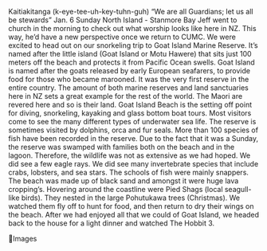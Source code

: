 Kaitiakitanga (k-eye-tee-uh-key-tuhn-guh)
“We are all Guardians; let us all be stewards”
Jan. 6 Sunday
North Island - Stanmore Bay
Jeff went to church in the morning to check out what worship looks like here in
NZ. This way, he’d have a new perspective once we return to CUMC.
We were excited to head out on our snorkeling trip to Goat Island Marine
Reserve. It’s named after the little island (Goat Island or Motu Hawere) that sits
just 100 meters off the beach and protects it from Pacific Ocean swells. Goat
Island is named after the goats released by early European seafarers, to provide
food for those who became marooned. It was the very first reserve in the entire
country. The amount of both marine reserves and land sanctuaries here in NZ
sets a great example for the rest of the world. The Maori are revered here and
so is their land. Goat Island Beach is the setting off point for diving, snorkeling,
kayaking and glass bottom boat tours. Most visitors come to see the many
different types of underwater sea life. The reserve is sometimes visited by
dolphins, orca and fur seals. More than 100 species of fish have been recorded
in the reserve. Due to the fact that it was a Sunday, the reserve was swamped
with families both on the beach and in the lagoon. Therefore, the wildlife was
not as extensive as we had hoped. We did see a few eagle rays. We did see
many invertebrate species that include crabs, lobsters, and sea stars. The schools
of fish were mainly snappers.
The beach was made up of black sand and amongst it were huge lava
cropping’s. Hovering around the coastline were Pied Shags (local seagull-like
birds). They nested in the large Pohutukawa trees (Christmas). We watched them
fly off to hunt for food, and then return to dry their wings on the beach.
After we had enjoyed all that we could of Goat Island, we headed back to the
house for a light dinner and watched The Hobbit 3.

Images

